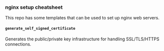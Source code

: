 ### nginx setup cheatsheet
This repo has some templates that can be used to set up nginx web servers.

#### `generate_self_signed_certificate`
Generates the public/private key infrastructure for handling SSL/TLS/HTTPS
connections.
